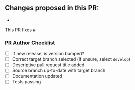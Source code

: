 Changes proposed in this PR:
-
-

This PR fixes #

### PR Author Checklist

- [ ] If new release, is version bumped?
- [ ] Correct target branch selected (if unsure, select `develop`)
- [ ] Descriptive pull request title added
- [ ] Source branch up-to-date with target branch
- [ ] Documentation updated
- [ ] Tests passing
